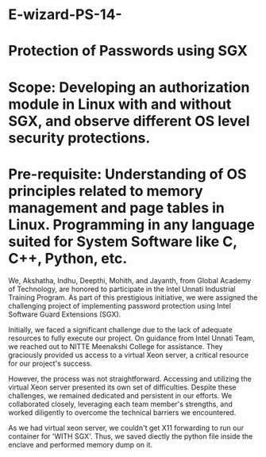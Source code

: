 # E-wizard-PS-14-
# Protection of Passwords using SGX 
# Scope: Developing an authorization module in Linux with and without SGX, and observe different OS level security protections. 
# Pre-requisite: Understanding of OS principles related to memory management and page tables in Linux. Programming in any language suited for System Software like C, C++, Python, etc.
      
We, Akshatha, Indhu, Deepthi, Mohith, and Jayanth, from Global Academy of Technology, are honored to participate in the Intel Unnati Industrial Training Program. As part of this prestigious initiative, we were assigned the challenging project of implementing password protection using Intel Software Guard Extensions (SGX).

Initially, we faced a significant challenge due to the lack of adequate resources to fully execute our project. On guidance from Intel Unnati Team, we reached out to NITTE Meenakshi College for assistance. They graciously provided us access to a virtual Xeon server, a critical resource for our project's success.

However, the process was not straightforward. Accessing and utilizing the virtual Xeon server presented its own set of difficulties. Despite these challenges, we remained dedicated and persistent in our efforts. We collaborated closely, leveraging each team member's strengths, and worked diligently to overcome the technical barriers we encountered.

As we had virtual xeon server, we couldn't get X11 forwarding to run our container for 'WITH SGX'. Thus, we saved diectly the python file inside the enclave and performed memory dump on it. 

